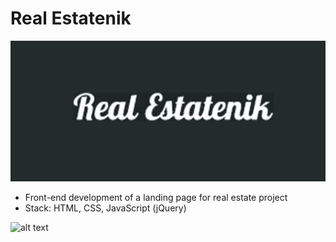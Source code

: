 # Real Estatenik
![alt text](https://github.com/schiz/managed-projects/raw/master/pics/realestatenik.jpg "Real Estatenik")
* Front-end development of a landing page for real estate project 
* Stack: HTML, CSS, JavaScript (jQuery) 

![alt text](https://github.com/schiz/realestate/ishodnik.jpg "Realestate markup")
